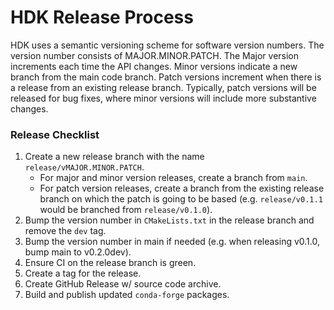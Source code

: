 # HDK Release Process

HDK uses a semantic versioning scheme for software version numbers. The version number consists of MAJOR.MINOR.PATCH. The Major version increments each time the API changes. Minor versions indicate a new branch from the main code branch. Patch versions increment when there is a release from an existing release branch. Typically, patch versions will be released for bug fixes, where minor versions will include more substantive changes. 

### Release Checklist

1. Create a new release branch with the name `release/vMAJOR.MINOR.PATCH`.
    * For major and minor version releases, create a branch from `main`.
    * For patch version releases, create a branch from the existing release branch on which the patch is going to be based (e.g. `release/v0.1.1` would be branched from `release/v0.1.0`).
2. Bump the version number in `CMakeLists.txt` in the release branch and remove the `dev` tag.
3. Bump the version number in main if needed (e.g. when releasing v0.1.0, bump main to v0.2.0dev).
4. Ensure CI on the release branch is green.
5. Create a tag for the release. 
6. Create GitHub Release w/ source code archive. 
7. Build and publish updated `conda-forge` packages.
